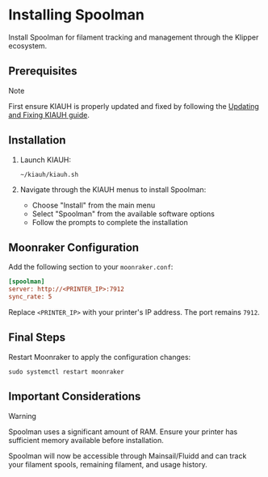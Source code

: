 # Installing Spoolman

Install Spoolman for filament tracking and management through the Klipper ecosystem.

## Prerequisites

> [!NOTE]
> First ensure KIAUH is properly updated and fixed by following the [Updating and Fixing KIAUH guide](../kiauh-update-and-fix/README.md).

## Installation

1. Launch KIAUH:
   ```
   ~/kiauh/kiauh.sh
   ```

2. Navigate through the KIAUH menus to install Spoolman:
   - Choose "Install" from the main menu
   - Select "Spoolman" from the available software options
   - Follow the prompts to complete the installation

## Moonraker Configuration

Add the following section to your `moonraker.conf`:

```ini
[spoolman]
server: http://<PRINTER_IP>:7912
sync_rate: 5
```

Replace `<PRINTER_IP>` with your printer's IP address. The port remains `7912`.

## Final Steps

Restart Moonraker to apply the configuration changes:
```
sudo systemctl restart moonraker
```

## Important Considerations

> [!WARNING]
> Spoolman uses a significant amount of RAM. Ensure your printer has sufficient memory available before installation.

Spoolman will now be accessible through Mainsail/Fluidd and can track your filament spools, remaining filament, and usage history.